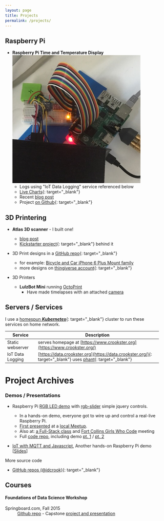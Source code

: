 ```yaml
---
layout: page
title: Projects
permalink: /projects/
---
```


## Raspberry Pi

<div id="raspi-timetemp" class="container-lg px-3 my-5 markdown-body">

- **Raspberry Pi Time and Temperature Display**
![timetemp photo >](/images/updated-timetemp-June-2018.jpeg)
  - Logs using "IoT Data Logging" service referenced below
  - [Live Charts](https://github.crookster.org/timetemp/){: target="_blank"}
  - Recent [blog post](/Moving-Indoor-Weather-Logging-To-Phant/)
  - Project [on Github](https://github.com/idcrook/timetemp){: target="_blank"}

</div>

## 3D Printering

- **Atlas 3D scanner** - I built one!
  - [blog post](/Atlas3D-scanner-ftw/)
  - [Kickstarter project](https://www.kickstarter.com/projects/1545315380/atlas-3d-the-3d-scanner-you-print-and-build-yourse){: target="_blank"} behind it
- 3D Print designs in a [GitHub repo](https://github.com/idcrook/psychic-winner){: target="_blank"}
  - for example: [Bicycle and Car iPhone 6 Plus Mount family](https://github.com/idcrook/psychic-winner/blob/master/iphone_6plus_mount_family/README.md)
  - more designs on [thingiverse account](http://www.thingiverse.com/dpc/designs){: target="_blank"}

- 3D Printers
  - **LulzBot Mini** running [OctoPrint](http://octoprint.org)
    - Have made timelapses with an attached [camera](https://www.youtube.com/watch?v=2JExahTK4Vo&feature=youtu.be)

## Servers / Services


I use a [homespun **_Kubernetes_**](https://github.com/idcrook/kubernetes-homespun){: target="_blank"} cluster to run these services on home network.

| Service | Description |
| --- | --- |
| Static webserver | serves homepage at [https://www.crookster.org](https://www.crookster.org/) |
| IoT Data Logging | [https://data.crookster.org](https://data.crookster.org/){: target="_blank"} uses [phant]("https://github.com/idcrook/phant){: target="_blank"} |


# Project Archives

### Demos / Presentations

- Raspberry Pi [RGB LED demo](http://idcrook.github.io/rpi-hw-js-demo/) with [rgb-slider](https://github.com/idcrook/rgb-slider) simple jquery controls.
    - In a hands-on demo, everyone got to wire up and control a real-live Raspberry Pi.
	- [First presented](/Raspberry-Pi-and-JavaScript-Jam/) at a [local Meetup](http://www.meetup.com/NoCo-JavaScript-Meetup/events/224542835/).
    -  Also at: [a Full-Stack class](/More-RasPi-Javascript/) and [Fort Collins Girls Who Code](/Even-More-RasPi-Javascript/) meeting
	- Full [code repo](https://github.com/idcrook/rpi-hw-js-demo), including demo [pt. 1](https://github.com/idcrook/rpi-hw-js-demo/blob/gh-pages/demo_notes/demo1.md) / [pt. 2](https://github.com/idcrook/rpi-hw-js-demo/blob/gh-pages/demo_notes/demo2.md)

- [IoT with MQTT and Javascript](https://github.com/idcrook/rpi-iot-demo-2017), Another hands-on Raspberry Pi demo [[Slides](http://idcrook.github.io/rpi-iot-demo-2017/presentation.html)]

More source code

 - [GitHub repos (@idcrook)](https://github.com/idcrook?tab=repositories){: target="_blank"}


## Courses

#### Foundations of Data Science Workshop
<dl>
  <dt>Springboard.com, Fall 2015</dt>
  <dd>
    <a href="https://github.com/idcrook/SR_Foundations_DS_Fall_2015" target="_blank">Github repo</a> - Capstone <a href="https://github.com/idcrook/SR_Foundations_DS_Fall_2015/tree/master/capstone" target="_blank">project and presentation</a>
  </dd>
</dl>
